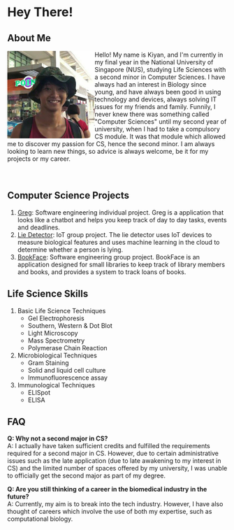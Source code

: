 # Hey There!
## About Me 
<img src="images/kynapy.png" width="200px" align="left">

Hello! My name is Kiyan, and I'm currently in my final year in the National University of Singapore (NUS), studying Life Sciences with a second minor in Computer Sciences. I have always had an interest in Biology since young, and have always been good in using technology and devices, always solving IT issues for my friends and family. Funnily, I never knew there was something called "Computer Sciences" until my second year of university, when I had to take a compulsory CS module. It was that module which allowed me to discover my passion for CS, hence the second minor. I am always looking to learn new things, so advice is always welcome, be it for my projects or my career.
<br>
<br>
<br>

## Computer Science Projects
1. [Greg](http://kynapy.me/ip/): Software engineering individual project. Greg is a application that looks like a chatbot and helps you keep track of day to day tasks, events and deadlines. 
2. [Lie Detector](http://kynapy.me/cs3237-lie-detector/): IoT group project. The lie detector uses IoT devices to measure biological features and uses machine learning in the cloud to determine whether a person is lying.
3. [BookFace](https://ay2223s1-cs2103-f14-4.github.io/tp/): Software engineering group project. BookFace is an application designed for small libraries to keep track of library members and books, and provides a system to track loans of books.


## Life Science Skills
1. Basic Life Science Techniques
   - Gel Electrophoresis
   - Southern, Western & Dot Blot
   - Light Microscopy
   - Mass Spectrometry
   - Polymerase Chain Reaction
2. Microbiological Techniques
   - Gram Staining
   - Solid and liquid cell culture
   - Immunofluorescence assay
3. Immunological Techniques
   - ELISpot
   - ELISA

## FAQ
<b>Q: Why not a second major in CS? </b><br>
A: I actually have taken sufficient credits and fulfilled the requirements required for a second major in CS. However, due to certain administrative issues such as the late application (due to late awakening to my interest in CS) and the limited number of spaces offered by my university, I was unable to officially get the second major as part of my degree.

<b>Q: Are you still thinking of a career in the biomedical industry in the future? </b><br>
A: Currently, my aim is to break into the tech industry. However, I have also thought of careers which involve the use of both my expertise, such as computational biology.